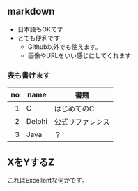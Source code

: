 ## markdown

- 日本語もOKです
- とても便利です
    - Github以外でも使えます。
    - 画像やURLをいい感じにしてくれます

### 表も書けます

no | name | 書籍
---:|---|------
1 | C | はじめてのC
2 | Delphi | 公式リファレンス
3 | Java | ？


## XをYするZ

これはExcellentな何かです。

